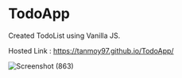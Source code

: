 # TodoApp
Created TodoList using Vanilla JS.

Hosted Link :  https://tanmoy97.github.io/TodoApp/

![Screenshot (863)](https://user-images.githubusercontent.com/53449205/169706622-412156f3-c157-4cdb-a886-cdedc1952be7.png)

